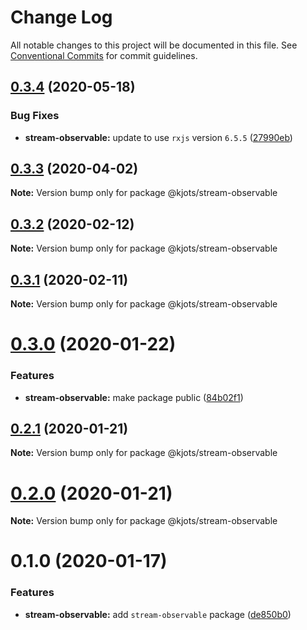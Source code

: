 # Change Log

All notable changes to this project will be documented in this file.
See [Conventional Commits](https://conventionalcommits.org) for commit guidelines.

## [0.3.4](https://github.com/kjots/stream-utils/compare/v0.3.3...v0.3.4) (2020-05-18)


### Bug Fixes

* **stream-observable:** update to use `rxjs` version `6.5.5` ([27990eb](https://github.com/kjots/stream-utils/commit/27990eb5dd05db65637fafdadf289d3ef74d0ccf))





## [0.3.3](https://github.com/kjots/stream-utils/compare/v0.3.2...v0.3.3) (2020-04-02)

**Note:** Version bump only for package @kjots/stream-observable





## [0.3.2](https://github.com/kjots/stream-utils/compare/v0.3.1...v0.3.2) (2020-02-12)

**Note:** Version bump only for package @kjots/stream-observable





## [0.3.1](https://github.com/kjots/stream-utils/compare/v0.3.0...v0.3.1) (2020-02-11)

**Note:** Version bump only for package @kjots/stream-observable





# [0.3.0](https://github.com/kjots/stream-utils/compare/v0.2.1...v0.3.0) (2020-01-22)


### Features

* **stream-observable:** make package public ([84b02f1](https://github.com/kjots/stream-utils/commit/84b02f1231072ad6be5a473db290e02fc548c995))





## [0.2.1](https://github.com/kjots/stream-utils/compare/v0.2.0...v0.2.1) (2020-01-21)

**Note:** Version bump only for package @kjots/stream-observable





# [0.2.0](https://github.com/kjots/stream-utils/compare/v0.1.0...v0.2.0) (2020-01-21)

**Note:** Version bump only for package @kjots/stream-observable





# 0.1.0 (2020-01-17)


### Features

* **stream-observable:** add `stream-observable` package ([de850b0](https://github.com/kjots/stream-utils/commit/de850b0e3c848f1d7887f83df94b352a4d1a856f))
